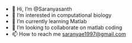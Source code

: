 - 👋 Hi, I’m @Saranyasanth
- 👀 I’m interested in computational biology
- 🌱 I’m currently learning Matlab
- 💞️ I’m looking to collaborate on matlab coding
- 📫 How to reach me saranyae1997@gmail.com

<!---
Saranyasanth/Saranyasanth is a ✨ special ✨ repository because its `README.md` (this file) appears on your GitHub profile.
You can click the Preview link to take a look at your changes.
--->
